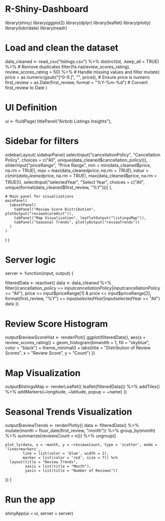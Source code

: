 # R-Shiny-Dashboard
library(shiny)
library(ggplot2)
library(dplyr)
library(leaflet)
library(plotly)
library(lubridate)
library(readr)

# Load and clean the dataset
data_cleaned <- read_csv("listings.csv") %>%
  distinct(id, .keep_all = TRUE) %>% # Remove duplicates
  filter(!is.na(review_scores_rating), review_scores_rating > 50) %>% # Handle missing values and filter
  mutate(
    price = as.numeric(gsub("[^0-9.]", "", price)), # Ensure price is numeric
    first_review = as.Date(first_review, format = "%Y-%m-%d") # Convert first_review to Date
  )

# UI Definition
ui <- fluidPage(
  titlePanel("Airbnb Listings Insights"),
  
  # Sidebar for filters
  sidebarLayout(
    sidebarPanel(
      selectInput("cancellationPolicy", "Cancellation Policy",
                  choices = c("All", unique(data_cleaned$cancellation_policy))),
      sliderInput("priceRange", "Price Range",
                  min = min(data_cleaned$price, na.rm = TRUE),
                  max = max(data_cleaned$price, na.rm = TRUE),
                  value = c(min(data_cleaned$price, na.rm = TRUE), max(data_cleaned$price, na.rm = TRUE))),
      selectInput("selectedYear", "Select Year",
                  choices = c("All", unique(format(data_cleaned$first_review, "%Y"))))
    ),
    
    # Main panel for visualizations
    mainPanel(
      tabsetPanel(
        tabPanel("Review Score Distribution", plotOutput("reviewScoreHist")),
        tabPanel("Map Visualization", leafletOutput("listingsMap")),
        tabPanel("Seasonal Trends", plotlyOutput("reviewTrends"))
      )
    )
  )
)

# Server logic
server <- function(input, output) {
  
  filteredData <- reactive({
    data <- data_cleaned %>%
      filter((cancellation_policy == input$cancellationPolicy | input$cancellationPolicy == "All"),
             price >= input$priceRange[1] & price <= input$priceRange[2],
             format(first_review, "%Y") == input$selectedYear | input$selectedYear == "All")
    data
  })
  
  # Review Score Histogram
  output$reviewScoreHist <- renderPlot({
    ggplot(filteredData(), aes(x = review_scores_rating)) +
      geom_histogram(binwidth = 1, fill = "skyblue", color = "black") +
      theme_minimal() +
      labs(title = "Distribution of Review Scores", x = "Review Score", y = "Count")
  })
  
  # Map Visualization
  output$listingsMap <- renderLeaflet({
    leaflet(filteredData()) %>%
      addTiles() %>%
      addMarkers(~longitude, ~latitude, popup = ~name)
  })
  
  # Seasonal Trends Visualization
  output$reviewTrends <- renderPlotly({
    data <- filteredData() %>%
      mutate(month = floor_date(first_review, "month")) %>%
      group_by(month) %>%
      summarize(reviewsCount = n()) %>%
      ungroup()
    
    plot_ly(data, x = ~month, y = ~reviewsCount, type = 'scatter', mode = 'lines+markers',
            line = list(color = 'blue', width = 2),
            marker = list(color = 'red', size = 7)) %>%
      layout(title = "Review Trends",
             xaxis = list(title = "Month"),
             yaxis = list(title = "Number of Reviews"))
  })
}

# Run the app
shinyApp(ui = ui, server = server)
